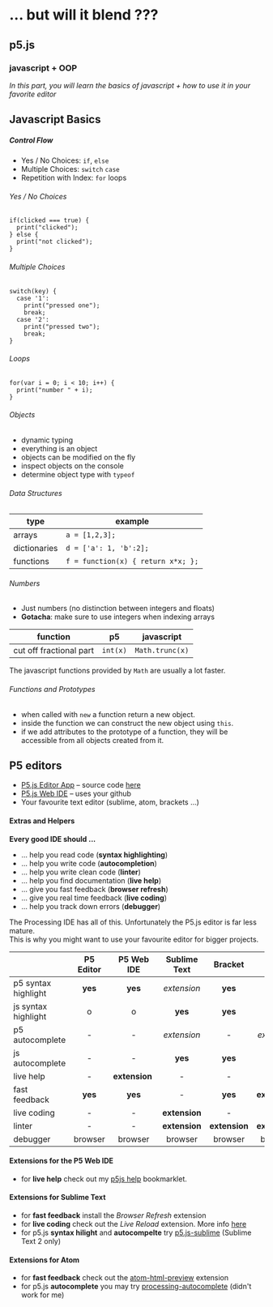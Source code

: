 # ... but will it blend ???
## p5.js
### javascript + OOP

*In this part, you will learn the basics of javascript + how to use it in your favorite editor*

## Javascript Basics

##### Control Flow #####

* Yes / No Choices: `if`, `else`
* Multiple Choices: `switch` `case`
* Repetition with Index: `for` loops

###### Yes / No Choices ######

    if(clicked === true) {
      print("clicked");
    } else {
      print("not clicked");
    }

###### Multiple Choices ######

    switch(key) {
      case '1':
        print("pressed one");
        break;
      case '2':
        print("pressed two");
        break;
    }


###### Loops ######

    for(var i = 0; i < 10; i++) {
      print("number " + i);
    }

###### Objects ######

* dynamic typing
* everything is an object
* objects can be modified on the fly
* inspect objects on the console
* determine object type with `typeof`

###### Data Structures ######

| type          | example                            |
|---------------| ---------------------------------- |
| arrays        | `a = [1,2,3];`                     |
| dictionaries  | `d = ['a': 1, 'b':2];`             |
| functions     | `f = function(x) { return x*x; };` |

###### Numbers ######

* Just numbers (no distinction between integers and floats)
* **Gotacha**: make sure to use integers when indexing arrays

| function                | p5       |  javascript     |
|-------------------------| ---------|---------------- |
| cut off fractional part | `int(x)` | `Math.trunc(x)` |

The javascript functions provided by `Math` are usually a lot faster.

###### Functions and Prototypes #####

* when called with `new` a function return a new object.
* inside the function we can construct the new object using `this`.
* if we add attributes to the prototype of a function, they will be accessible from all objects created from it.

## P5 editors ##

* [P5.js Editor App](https://github.com/processing/p5.js-editor/releases/) – source code [here](https://github.com/therewasaguy/p5js-webIDE)
* [P5.js Web IDE](https://p5ide.herokuapp.com/editor) – uses your github
* Your favourite text editor (sublime, atom, brackets ...)

#### Extras and Helpers ####

**Every good IDE should ...**

* ... help you read code (**syntax highlighting**)
* ... help you write code (**autocompletion**)
* ... help you write clean code (**linter**)
* ... help you find documentation (**live help**)
* ... give you fast feedback (**browser refresh**)
* ... give you real time feedback (**live coding**)
* ... help you track down errors (**debugger**)

The Processing IDE has all of this. Unfortunately the P5.js editor is far less mature.  
This is why you might want to use your favourite editor for bigger projects.

|                        | P5 Editor  | P5 Web IDE      | Sublime Text   | Bracket        | Atom          |
| ---------------------- | :--------: | :-------------: | :------------: | :------:       | :-----------: |
| p5 syntax highlight    | **yes**    | **yes**         | *extension*    | **yes**        | -             |
| js syntax highlight    | o          | o               | **yes**        | **yes**        | **yes**       |
| p5 autocomplete        | -          | -               | *extension*    | -              | *extension*   |
| js autocomplete        | -          | -               | **yes**        | **yes**        | *yes*         |
| live help              | -          | **extension**   | -              | -              | -             |
| fast feedback          | **yes**    | **yes**         | -              | **yes**        | **extension** |
| live coding            | -          | -               | **extension**  | -              | ?             |
| linter                 | -          | -               | **extension**  | **extension**  | **extension** |
| debugger               | browser    | browser         | browser        | browser        | browser       |




#### Extensions for the P5 Web IDE ####

* for **live help** check out my [p5js help](https://craftoid.github.io/bookmarklets/) bookmarklet.

#### Extensions for Sublime Text ####

* for **fast feedback** install the *Browser Refresh* extension
* for **live coding** check out the *Live Reload* extension. More info [here](http://www.gordich.com/blog/2015/5/10/almost-livecoding-with-sublime-and-processing-p5js)
* for p5.js **syntax hilight** and **autocompelte** try [p5.js-sublime](https://github.com/sergiomajluf/p5.js-sublime) (Sublime Text 2 only)

#### Extensions for Atom ####

* for **fast feedback** check out the [atom-html-preview]() extension
* for p5.js **autocomplete** you may try [processing-autocomplete](https://github.com/Stefterv/processing-autocomplete) (didn't work for me)
